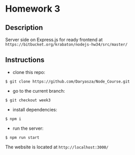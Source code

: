 # Homework 3

## Description 
Server side on Express.js for ready frontend at `https://bitbucket.org/krabaton/nodejs-hw34/src/master/`

## Instructions

* clone this repo: 
```
$ git clone https://github.com/Daryasza/Node_Course.git
```
* go to the current branch: 
```
$ git checkout week3
```
* install dependencies:
```
$ npm i
```
* run the server:
```
$ npm run start
```
The website is located at `http://localhost:3000/`
